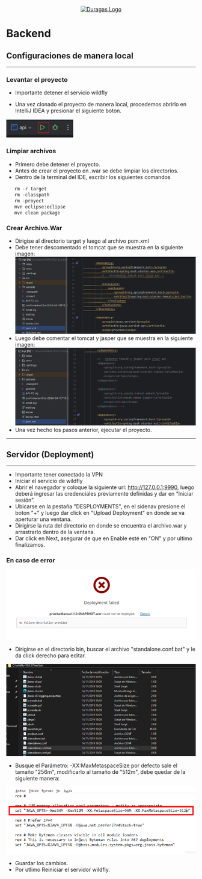 <p align="center"><a href="#" target="_blank"><img src="https://duragaspromo.com/img/logo.png" width="400" alt="Duragas Logo"></a></p>

 
# Backend

## Configuraciones de manera local
---
### Levantar el proyecto
- Importante detener el servicio wildfly

- Una vez clonado el proyecto de manera local, procedemos abrirlo en IntelliJ IDEA y presionar el siguiente boton.

![alt text](./src/img/image-1.png)

### Limpiar archivos
- Primero debe detener el proyecto.
- Antes de crear el proyecto en .war se debe limpiar los directorios.
- Dentro de la terminal del IDE, escribir los siguientes comandos 
```
   rm -r target
   rm -classpath
   rm -proyect
   mvn eclipse:eclipse
   mvn clean package
```


### Crear Archivo.War
 - Dirigise al directorio target y luego al archivo pom.xml
 - Debe tener descomentado el tomcat que se muestra en la siguiente imagen:
![alt text](./src/img//pom.png)
- Luego debe comentar el tomcat y jasper que se muestra en la siguiente imagen:
![alt text](./src/img/pom.xml.png)
- Una vez hecho los pasos anterior, ejecutar el proyecto.


---
## Servidor (Deployment)
---
- Importante tener conectado la VPN
- Iniciar el servicio de wildfly
- Abrir el navegador y coloque la siguiente url: http://127.0.0.1:9990, luego deberá ingresar las credenciales previamente definidas y dar en “Iniciar sesión”.
- Ubicarse en la pestaña "DESPLOYMENTS", en el sidenav presione el boton "+" y luego dar click en "Upload Deployment" en donde se va aperturar una ventana.
- Dirigirse la ruta del directorio en donde se encuentra el archivo.war y arrastrarlo dentro de la ventana.
- Dar click en Next, asegurar de que en Enable esté en "ON" y por ultimo finalizamos.

### En caso de error 

![alt text](./src/img/error.png)

- Dirigirse en el directorio bin, buscar el archivo "standalone.conf.bat" y le da click derecho para editar.

![alt text](./src/img/Wildfly-bin.png)

-  Busque el Parámetro: -XX:MaxMetaspaceSize por defecto sale el tamaño "256m", modificarlo al tamaño de "512m", debe quedar de la siguiente manera:

![alt text](./src/img/standalone.bat.png)

- Guardar los cambios.
- Por utlimo Reiniciar el servidor wildfly.